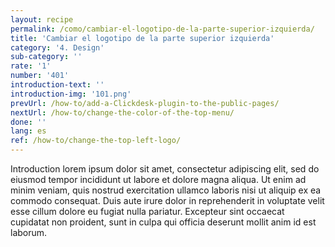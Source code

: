 ```yaml
---
layout: recipe
permalink: /como/cambiar-el-logotipo-de-la-parte-superior-izquierda/
title: 'Cambiar el logotipo de la parte superior izquierda'
category: '4. Design'
sub-category: ''
rate: '1'
number: '401'
introduction-text: ''
introduction-img: '101.png'
prevUrl: /how-to/add-a-Clickdesk-plugin-to-the-public-pages/
nextUrl: /how-to/change-the-color-of-the-top-menu/
done: ''
lang: es
ref: /how-to/change-the-top-left-logo/
---
```


Introduction lorem ipsum dolor sit amet, consectetur adipiscing elit, sed do eiusmod tempor incididunt ut labore et dolore magna aliqua. Ut enim ad minim veniam, quis nostrud exercitation ullamco laboris nisi ut aliquip ex ea commodo consequat. Duis aute irure dolor in reprehenderit in voluptate velit esse cillum dolore eu fugiat nulla pariatur. Excepteur sint occaecat cupidatat non proident, sunt in culpa qui officia deserunt mollit anim id est laborum.

